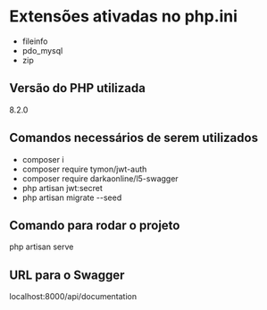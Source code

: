 # Extensões ativadas no php.ini
* fileinfo
* pdo_mysql
* zip

## Versão do PHP utilizada
8.2.0

## Comandos necessários de serem utilizados

* composer i
* composer require tymon/jwt-auth
* composer require darkaonline/l5-swagger
* php artisan jwt:secret
* php artisan migrate --seed

## Comando para rodar o projeto
php artisan serve

## URL para o Swagger
localhost:8000/api/documentation

